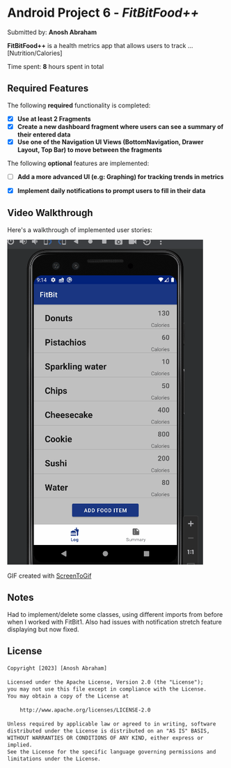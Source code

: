 # Android Project 6 - *FitBitFood++*

Submitted by: **Anosh Abraham**

**FitBitFood++** is a health metrics app that allows users to track ... [Nutrition/Calories] 

Time spent: **8** hours spent in total

## Required Features

The following **required** functionality is completed:

- [x] **Use at least 2 Fragments**
- [x] **Create a new dashboard fragment where users can see a summary of their entered data**
- [x] **Use one of the Navigation UI Views (BottomNavigation, Drawer Layout, Top Bar) to move between the fragments**

The following **optional** features are implemented:

- [ ] **Add a more advanced UI (e.g: Graphing) for tracking trends in metrics**
- [x] **Implement daily notifications to prompt users to fill in their data**


## Video Walkthrough

Here's a walkthrough of implemented user stories:

<img src='https://github.com/A-Abra/FitBit2/blob/master/FitBit2.gif' title='Video Walkthrough' width='' alt='Video Walkthrough' />

GIF created with [ScreenToGif](https://www.screentogif.com/)

## Notes

Had to implement/delete some classes, using different imports from before when I worked with FitBit1. Also had issues with notification stretch feature displaying but now fixed.

## License

    Copyright [2023] [Anosh Abraham]

    Licensed under the Apache License, Version 2.0 (the "License");
    you may not use this file except in compliance with the License.
    You may obtain a copy of the License at

        http://www.apache.org/licenses/LICENSE-2.0

    Unless required by applicable law or agreed to in writing, software
    distributed under the License is distributed on an "AS IS" BASIS,
    WITHOUT WARRANTIES OR CONDITIONS OF ANY KIND, either express or implied.
    See the License for the specific language governing permissions and
    limitations under the License.
